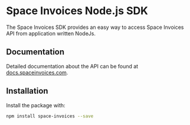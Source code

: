# Space Invoices Node.js SDK

The Space Invoices SDK provides an easy way to access Space Invoices API from application written NodeJs.

## Documentation

Detailed documentation about the API can be found at [docs.spaceinvoices.com](http://docs.spaceinvoices.com).

## Installation

Install the package with:
```bash
npm install space-invoices --save
```
